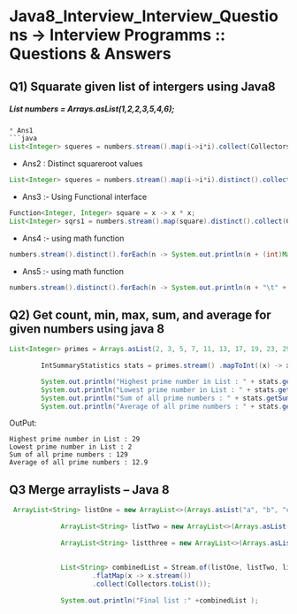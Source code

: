 # Java8_Interview_Interview_Questions -> Interview Programms :: Questions & Answers

## Q1) Squarate given list of intergers using Java8
##### List<Integer> numbers = Arrays.asList(1,2,2,3,5,4,6);
  
```java
* Ans1
```java
List<Integer> squeres = numbers.stream().map(i->i*i).collect(Collectors.toList());                      
```
* Ans2 : Distinct squareroot values

```java
List<Integer> squeres = numbers.stream().map(i->i*i).distinct().collect(Collectors.toList()); 
```

* Ans3 :- Using Functional interface
```java
Function<Integer, Integer> square = x -> x * x;	
List<Integer> sqrs1 = numbers.stream().map(square).distinct().collect(Collectors.toList());
```
* Ans4 :- using math function
```java
numbers.stream().distinct().forEach(n -> System.out.println(n + (int)Math.pow(n, 2)));
```
* Ans5 :- using math function
```java
numbers.stream().distinct().forEach(n -> System.out.println(n + "\t" +(int)Math.sqrt(n)));
```

## Q2) Get count, min, max, sum, and average for given numbers using java 8

```java
List<Integer> primes = Arrays.asList(2, 3, 5, 7, 11, 13, 17, 19, 23, 29);
		
		IntSummaryStatistics stats = primes.stream() .mapToInt((x) -> x) .summaryStatistics();

		System.out.println("Highest prime number in List : " + stats.getMax()); 
		System.out.println("Lowest prime number in List : " + stats.getMin());
		System.out.println("Sum of all prime numbers : " + stats.getSum()); 
		System.out.println("Average of all prime numbers : " + stats.getAverage());
```
OutPut:
```Console
Highest prime number in List : 29
Lowest prime number in List : 2
Sum of all prime numbers : 129
Average of all prime numbers : 12.9
```
## Q3 Merge arraylists – Java 8 
```java
 ArrayList<String> listOne = new ArrayList<>(Arrays.asList("a", "b", "c", "d", "e"));
         
	         ArrayList<String> listTwo = new ArrayList<>(Arrays.asList("a", "b", "c", "f", "g"));
	         
	         ArrayList<String> listthree = new ArrayList<>(Arrays.asList("h", "i", "j", "k", "l"));
	         
	         
	         List<String> combinedList = Stream.of(listOne, listTwo, listthree)
                     .flatMap(x -> x.stream())
                     .collect(Collectors.toList());
	         
	         System.out.println("Final list :" +combinedList );
```		 
	         
	
